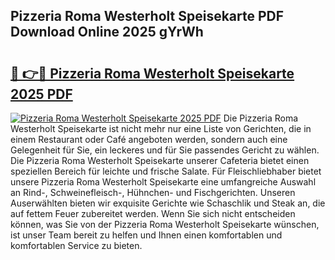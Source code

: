 ## Pizzeria Roma Westerholt Speisekarte PDF Download Online 2025 gYrWh

# <h2><a href="http://gc68cme.nevu.top/?p=Pizzeria+Roma+Westerholt+Speisekarte">🔗 👉🔴 Pizzeria Roma Westerholt Speisekarte 2025 PDF</a></h2>

[![Pizzeria Roma Westerholt Speisekarte 2025 PDF](https://i.imgur.com/dBaPXMq.png)](http://gc68cme.nevu.top/?p=Pizzeria+Roma+Westerholt+Speisekarte)
Die Pizzeria Roma Westerholt Speisekarte ist nicht mehr nur eine Liste von Gerichten, die in einem Restaurant oder Café angeboten werden, sondern auch eine Gelegenheit für Sie, ein leckeres und für Sie passendes Gericht zu wählen. Die Pizzeria Roma Westerholt Speisekarte unserer Cafeteria bietet einen speziellen Bereich für leichte und frische Salate. Für Fleischliebhaber bietet unsere Pizzeria Roma Westerholt Speisekarte eine umfangreiche Auswahl an Rind-, Schweinefleisch-, Hühnchen- und Fischgerichten. Unseren Auserwählten bieten wir exquisite Gerichte wie Schaschlik und Steak an, die auf fettem Feuer zubereitet werden. Wenn Sie sich nicht entscheiden können, was Sie von der Pizzeria Roma Westerholt Speisekarte wünschen, ist unser Team bereit zu helfen und Ihnen einen komfortablen und komfortablen Service zu bieten.
